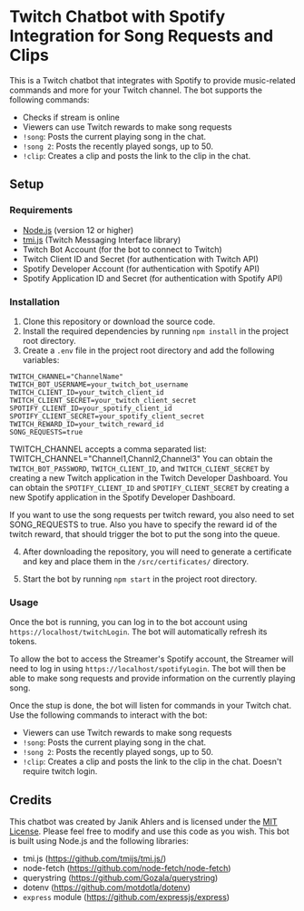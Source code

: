 # Twitch Chatbot with Spotify Integration for Song Requests and Clips

This is a Twitch chatbot that integrates with Spotify to provide music-related commands and more for your Twitch channel. The bot supports the following commands:

- Checks if stream is online
- Viewers can use Twitch rewards to make song requests
- `!song`: Posts the current playing song in the chat.
- `!song 2`: Posts the recently played songs, up to 50.
- `!clip`: Creates a clip and posts the link to the clip in the chat.

## Setup

### Requirements

- [Node.js](https://nodejs.org/) (version 12 or higher)
- [tmi.js](https://github.com/tmijs/tmi.js) (Twitch Messaging Interface library)
- Twitch Bot Account (for the bot to connect to Twitch)
- Twitch Client ID and Secret (for authentication with Twitch API)
- Spotify Developer Account (for authentication with Spotify API)
- Spotify Application ID and Secret (for authentication with Spotify API)

### Installation

1. Clone this repository or download the source code.
2. Install the required dependencies by running `npm install` in the project root directory.
3. Create a `.env` file in the project root directory and add the following variables:

```
TWITCH_CHANNEL="ChannelName"
TWITCH_BOT_USERNAME=your_twitch_bot_username
TWITCH_CLIENT_ID=your_twitch_client_id
TWITCH_CLIENT_SECRET=your_twitch_client_secret
SPOTIFY_CLIENT_ID=your_spotify_client_id
SPOTIFY_CLIENT_SECRET=your_spotify_client_secret
TWITCH_REWARD_ID=your_twitch_reward_id
SONG_REQUESTS=true
```

TWITCH_CHANNEL accepts a comma separated list: TWITCH_CHANNEL="Channel1,Channl2,Channel3"
You can obtain the `TWITCH_BOT_PASSWORD`, `TWITCH_CLIENT_ID`, and `TWITCH_CLIENT_SECRET` by creating a new Twitch application in the Twitch Developer Dashboard. You can obtain the `SPOTIFY_CLIENT_ID` and `SPOTIFY_CLIENT_SECRET` by creating a new Spotify application in the Spotify Developer Dashboard.

If you want to use the song requests per twitch reward, you also need to set SONG_REQUESTS to true.
Also you have to specify the reward id of the twitch reward, that should trigger the bot to put the song into the queue.

4. After downloading the repository, you will need to generate a certificate and key and place them in the `/src/certificates/` directory.

5. Start the bot by running `npm start` in the project root directory.

### Usage

Once the bot is running, you can log in to the bot account using `https://localhost/twitchLogin`. The bot will automatically refresh its tokens.

To allow the bot to access the Streamer's Spotify account, the Streamer will need to log in using `https://localhost/spotifyLogin`.
The bot will then be able to make song requests and provide information on the currently playing song.

Once the stup is done, the bot will listen for commands in your Twitch chat. Use the following commands to interact with the bot:
- Viewers can use Twitch rewards to make song requests
- `!song`: Posts the current playing song in the chat.
- `!song 2`: Posts the recently played songs, up to 50.
- `!clip`: Creates a clip and posts the link to the clip in the chat. Doesn't require twitch login.

## Credits

This chatbot was created by Janik Ahlers and is licensed under the [MIT License](LICENSE). Please feel free to modify and use this code as you wish.
This bot is built using Node.js and the following libraries:

- tmi.js (https://github.com/tmijs/tmi.js/)
- node-fetch (https://github.com/node-fetch/node-fetch)
- querystring (https://github.com/Gozala/querystring)
- dotenv (https://github.com/motdotla/dotenv)
- `express` module (https://github.com/expressjs/express)
